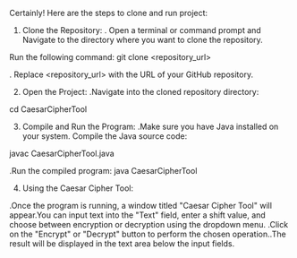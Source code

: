 
Certainly! Here are the steps to clone and run project:

1. Clone the Repository:
. Open a terminal or command prompt and Navigate to the directory where you want to clone the repository.

Run the following command:
git clone <repository_url>

. Replace <repository_url> with the URL of your GitHub repository.

2. Open the Project:
.Navigate into the cloned repository directory:

cd CaesarCipherTool

3. Compile and Run the Program:
.Make sure you have Java installed on your system.
Compile the Java source code:

javac CaesarCipherTool.java

.Run the compiled program:
java CaesarCipherTool

4. Using the Caesar Cipher Tool:

.Once the program is running, a window titled "Caesar Cipher Tool" will appear.You can input text into the "Text" field, enter a shift value, and choose between encryption or decryption using the dropdown menu.
.Click on the "Encrypt" or "Decrypt" button to perform the chosen operation..The result will be displayed in the text area below the input fields.
